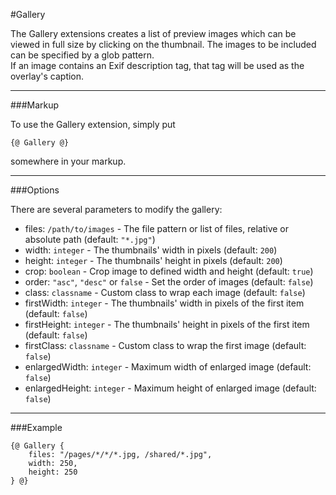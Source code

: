 #Gallery

The Gallery extensions creates a list of preview images which can be viewed in full size by clicking on the thumbnail. The images to be included can be specified by a glob pattern.    
If an image contains an Exif description tag, that tag will be used as the overlay's caption.

---

###Markup

To use the Gallery extension, simply put 

	{@ Gallery @}
	
somewhere in your markup.

---

###Options

There are several parameters to modify the gallery:

- files: `/path/to/images` - The file pattern or list of files, relative or absolute path (default: `"*.jpg"`)
- width: `integer` - The thumbnails' width in pixels (default: `200`)
- height: `integer` - The thumbnails' height in pixels (default: `200`)
- crop: `boolean` - Crop image to defined width and height (default: `true`)
- order: `"asc"`, `"desc"` or `false` - Set the order of images (default: `false`)
- class: `classname` - Custom class to wrap each image (default: `false`)
- firstWidth: `integer` - The thumbnails' width in pixels of the first item (default: `false`)
- firstHeight: `integer` - The thumbnails' height in pixels of the first item (default: `false`)
- firstClass: `classname` - Custom class to wrap the first image (default: `false`)
- enlargedWidth: `integer` - Maximum width of enlarged image (default: `false`)
- enlargedHeight: `integer` - Maximum height of enlarged image (default: `false`)

---

###Example

	{@ Gallery {
		files: "/pages/*/*/*.jpg, /shared/*.jpg", 
		width: 250, 
		height: 250
	} @}
